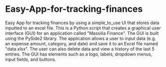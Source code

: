 # Easy-App-for-tracking-finances
Easy App for tracking finances by using a simple_to_use UI that stores data inputted to an excel file. 
This is a Python script that creates a graphical user interface (GUI) for an application called "Massilia Finance".
The GUI is built using the PySide2 library. The application allows a user to input data (e.g. an expense amount, category, and date) 
and save it to an Excel file named "data.xlsx". The user can also delete data and view a history of the last 5 entries. 
The GUI has elements such as a logo, labels, dropdown menus, input fields, and buttons.
